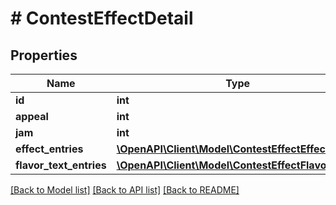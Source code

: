 # # ContestEffectDetail

## Properties

Name | Type | Description | Notes
------------ | ------------- | ------------- | -------------
**id** | **int** |  | [readonly]
**appeal** | **int** |  |
**jam** | **int** |  |
**effect_entries** | [**\OpenAPI\Client\Model\ContestEffectEffectText[]**](ContestEffectEffectText.md) |  |
**flavor_text_entries** | [**\OpenAPI\Client\Model\ContestEffectFlavorText[]**](ContestEffectFlavorText.md) |  |

[[Back to Model list]](../../README.md#models) [[Back to API list]](../../README.md#endpoints) [[Back to README]](../../README.md)
